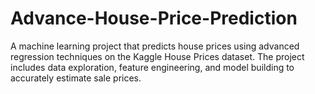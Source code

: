 # Advance-House-Price-Prediction
A machine learning project that predicts house prices using advanced regression techniques on the Kaggle House Prices dataset. The project includes data exploration, feature engineering, and model building to accurately estimate sale prices.
